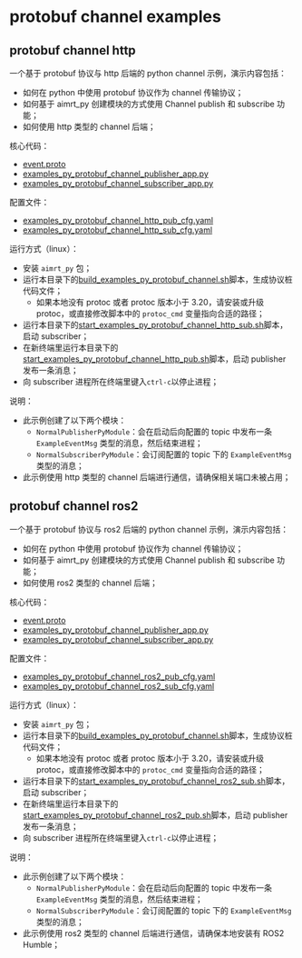 # protobuf channel examples


## protobuf channel http


一个基于 protobuf 协议与 http 后端的 python channel 示例，演示内容包括：
- 如何在 python 中使用 protobuf 协议作为 channel 传输协议；
- 如何基于 aimrt_py 创建模块的方式使用 Channel publish 和 subscribe 功能；
- 如何使用 http 类型的 channel 后端；


核心代码：
- [event.proto](../../../protocols/example/event.proto)
- [examples_py_protobuf_channel_publisher_app.py](./examples_py_protobuf_channel_publisher_app.py)
- [examples_py_protobuf_channel_subscriber_app.py](./examples_py_protobuf_channel_subscriber_app.py)


配置文件：
- [examples_py_protobuf_channel_http_pub_cfg.yaml](./cfg/examples_py_protobuf_channel_http_pub_cfg.yaml)
- [examples_py_protobuf_channel_http_sub_cfg.yaml](./cfg/examples_py_protobuf_channel_http_sub_cfg.yaml)



运行方式（linux）：
- 安装 `aimrt_py` 包；
- 运行本目录下的[build_examples_py_protobuf_channel.sh](./build_examples_py_protobuf_channel.sh)脚本，生成协议桩代码文件；
  - 如果本地没有 protoc 或者 protoc 版本小于 3.20，请安装或升级 protoc，或直接修改脚本中的 `protoc_cmd` 变量指向合适的路径；
- 运行本目录下的[start_examples_py_protobuf_channel_http_sub.sh](./start_examples_py_protobuf_channel_http_sub.sh)脚本，启动 subscriber；
- 在新终端里运行本目录下的[start_examples_py_protobuf_channel_http_pub.sh](./start_examples_py_protobuf_channel_http_pub.sh)脚本，启动 publisher 发布一条消息；
- 向 subscriber 进程所在终端里键入`ctrl-c`以停止进程；


说明：
- 此示例创建了以下两个模块：
  - `NormalPublisherPyModule`：会在启动后向配置的 topic 中发布一条 `ExampleEventMsg` 类型的消息，然后结束进程；
  - `NormalSubscriberPyModule`：会订阅配置的 topic 下的 `ExampleEventMsg` 类型的消息；
- 此示例使用 http 类型的 channel 后端进行通信，请确保相关端口未被占用；



## protobuf channel ros2

一个基于 protobuf 协议与 ros2 后端的 python channel 示例，演示内容包括：
- 如何在 python 中使用 protobuf 协议作为 channel 传输协议；
- 如何基于 aimrt_py 创建模块的方式使用 Channel publish 和 subscribe 功能；
- 如何使用 ros2 类型的 channel 后端；


核心代码：
- [event.proto](../../../protocols/example/event.proto)
- [examples_py_protobuf_channel_publisher_app.py](./examples_py_protobuf_channel_publisher_app.py)
- [examples_py_protobuf_channel_subscriber_app.py](./examples_py_protobuf_channel_subscriber_app.py)


配置文件：
- [examples_py_protobuf_channel_ros2_pub_cfg.yaml](./cfg/examples_py_protobuf_channel_ros2_pub_cfg.yaml)
- [examples_py_protobuf_channel_ros2_sub_cfg.yaml](./cfg/examples_py_protobuf_channel_ros2_sub_cfg.yaml)



运行方式（linux）：
- 安装 `aimrt_py` 包；
- 运行本目录下的[build_examples_py_protobuf_channel.sh](./build_examples_py_protobuf_channel.sh)脚本，生成协议桩代码文件；
  - 如果本地没有 protoc 或者 protoc 版本小于 3.20，请安装或升级 protoc，或直接修改脚本中的 `protoc_cmd` 变量指向合适的路径；
- 运行本目录下的[start_examples_py_protobuf_channel_ros2_sub.sh](./start_examples_py_protobuf_channel_ros2_sub.sh)脚本，启动 subscriber；
- 在新终端里运行本目录下的[start_examples_py_protobuf_channel_ros2_pub.sh](./start_examples_py_protobuf_channel_ros2_pub.sh)脚本，启动 publisher 发布一条消息；
- 向 subscriber 进程所在终端里键入`ctrl-c`以停止进程；


说明：
- 此示例创建了以下两个模块：
  - `NormalPublisherPyModule`：会在启动后向配置的 topic 中发布一条 `ExampleEventMsg` 类型的消息，然后结束进程；
  - `NormalSubscriberPyModule`：会订阅配置的 topic 下的 `ExampleEventMsg` 类型的消息；
- 此示例使用 ros2 类型的 channel 后端进行通信，请确保本地安装有 ROS2 Humble；


